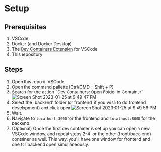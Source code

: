 # Setup
## Prerequisites
1. VSCode
2. Docker (and Docker Desktop)
3. The [Dev Containers Extension](https://marketplace.visualstudio.com/items?itemName=ms-vscode-remote.remote-containers) for VSCode
4. This repository

## Steps
1. Open this repo in VSCode
2. Open the command pallette (Ctrl/CMD + Shift + P)
3. Search for the action "Dev Containers: Open Folder in Container"
![Screen Shot 2023-01-25 at 9 49 47 PM](https://user-images.githubusercontent.com/8062248/214756285-963b27c5-f19c-4877-8432-db8b5cfc9449.png)
4. Select the 'backend' folder (or frontend, if you wish to do frontend development) and click open
![Screen Shot 2023-01-25 at 9 49 56 PM](https://user-images.githubusercontent.com/8062248/214756375-5f4bbe93-912d-4c70-bc68-1ce7e8f1e6dd.png)
5. Wait.
6. Navigate to `localhost:3000` for the frontend and `localhost:8000` for the backend.
7. (Optional) Once the first dev container is set up you can open a new VSCode window, and repeat steps 2-4 for the other (front/back-end) container as well. This way, you'll have one window for frontend and one for backend open simultaneously. 
